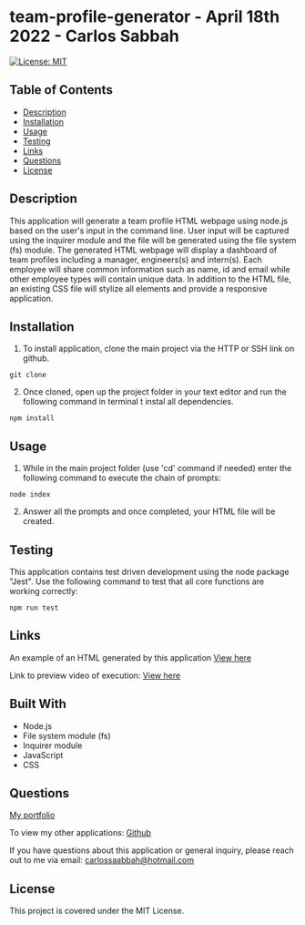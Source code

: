 # team-profile-generator - April 18th 2022 - Carlos Sabbah

[![License: MIT](https://img.shields.io/badge/License-MIT-yellow.svg)](https://opensource.org/licenses/MIT)

## Table of Contents

- [Description](#Description)
- [Installation](#Installation)
- [Usage](#Usage)
- [Testing](#Testing)
- [Links](#Links)
- [Questions](#Questions)
- [License](#License)

##

## Description

This application will generate a team profile HTML webpage using node.js based on the user's input in the command line. User input will be captured using the inquirer module and the file will be generated using the file system (fs) module. The generated HTML webpage will display a dashboard of team profiles including a manager, engineers(s) and intern(s). Each employee will share common information such as name, id and email while other employee types will contain unique data. In addition to the HTML file, an existing CSS file will stylize all elements and provide a responsive application.

## Installation

1. To install application, clone the main project via the HTTP or SSH link on github.

```
git clone
```

2. Once cloned, open up the project folder in your text editor and run the following command in terminal t instal all dependencies.

```
npm install
```

## Usage

1. While in the main project folder (use 'cd' command if needed) enter the following command to execute the chain of prompts:

```
node index
```

2. Answer all the prompts and once completed, your HTML file will be created.

## Testing

This application contains test driven development using the node package "Jest".
Use the following command to test that all core functions are working correctly:

```
npm run test
```

## Links

An example of an HTML generated by this application
[View here](https://github.com/csabbah/team-profile-generator/blob/main/dist/Employees.html)

Link to preview video of execution:
[View here](https://imgur.com/a/euauj35)

## Built With

- Node.js
- File system module (fs)
- Inquirer module
- JavaScript
- CSS

## Questions

[My portfolio](https://csabbah.github.io/Carlos-Sabbah-portfolio/)

To view my other applications:
[Github](https://github.com/csabbah)

If you have questions about this application or general inquiry, please reach out to me via email: carlossaabbah@hotmail.com

## License

This project is covered under the MIT License.
